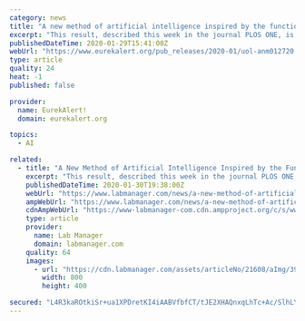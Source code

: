 ```yaml
---
category: news
title: "A new method of artificial intelligence inspired by the functioning of the human brain"
excerpt: "This result, described this week in the journal PLOS ONE, is the result of an extremely fruitful collaboration between neuroscientists and artificial intelligence researchers at the University of Liège developing intelligent algorithms: two PhD researchers, Nicolas Vecoven and Antoine Wehenkel, as well as two professors, Damien Ernst ..."
publishedDateTime: 2020-01-29T15:41:00Z
webUrl: "https://www.eurekalert.org/pub_releases/2020-01/uol-anm012720.php"
type: article
quality: 24
heat: -1
published: false

provider:
  name: EurekAlert!
  domain: eurekalert.org

topics:
  - AI

related:
  - title: "A New Method of Artificial Intelligence Inspired by the Functioning of the Human Brain"
    excerpt: "This result, described this week in the journal PLOS ONE, is the result of an extremely fruitful collaboration between neuroscientists and artificial intelligence researchers at the University of Liège developing intelligent algorithms: two PhD researchers, Nicolas Vecoven and Antoine Wehenkel, as well as two professors, Damien Ernst ..."
    publishedDateTime: 2020-01-30T19:38:00Z
    webUrl: "https://www.labmanager.com/news/a-new-method-of-artificial-intelligence-inspired-by-the-functioning-of-the-human-brain-21608"
    ampWebUrl: "https://www.labmanager.com/news/a-new-method-of-artificial-intelligence-inspired-by-the-functioning-of-the-human-brain-21608/amp"
    cdnAmpWebUrl: "https://www-labmanager-com.cdn.ampproject.org/c/s/www.labmanager.com/news/a-new-method-of-artificial-intelligence-inspired-by-the-functioning-of-the-human-brain-21608/amp"
    type: article
    provider:
      name: Lab Manager
      domain: labmanager.com
    quality: 64
    images:
      - url: "https://cdn.labmanager.com/assets/articleNo/21608/aImg/39237/artificial-intelligence-m.png"
        width: 800
        height: 400

secured: "L4R3kaROtkiSr+ua1XPDretKI4iAABVfbfCT/tJE2XHAQnxqLhTc+Ac/SlhLYBLdeq3/mZJouAQT4ohK4CIZ6l09l4f2/IP2l/4L5lqDUNzxeLkCpBm6UpVtKyqdgTCqSelNW4z7p5+1KotnxKbly9s1mp9g/2Zh8Z90qOwGhQH0ALZzRS4fRR0PTUwdm8B9Vu2U/xd2t0dWjLU1sQeY7YeAY4m+1fFXZ4d9cCsxE14jX8VMg74ifXC21YOCVoLAarKCt7zH6alrZx/qjKfBg5u5FEVtlh4OG5cBIi6Laj2EkgIKO0kVcw0AstijaAEk;V+KhSRlx9FnkUL7xma7h/w=="
---
```


